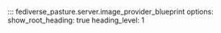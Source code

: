 <!--
SPDX-FileCopyrightText: 2023 Helge

SPDX-License-Identifier: CC-BY-4.0
-->

::: fediverse_pasture.server.image_provider_blueprint
    options:
        show_root_heading: true
        heading_level: 1
